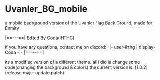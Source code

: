 # Uvanler_BG_mobile
a mobile background version of the Uvanler Flag Back Ground, made for Enmity

   |==---==|
Edited By Coda(IHTHG)

if you have any questions, contact me on discord: -|- user-ihthg | display-Coda -|-
   |==---==|

its a modified version of a different theme. all i did is change some code(changing the background & colors)
the current version is: [1.0.2] (release.major update.patch)
